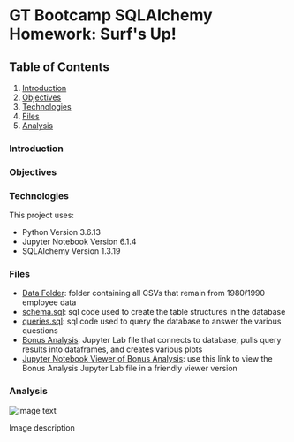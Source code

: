# GT Bootcamp SQLAlchemy Homework: Surf's Up!

## Table of Contents
1. [Introduction](#introduction)
2. [Objectives](#objectives)
3. [Technologies](#technologies)
4. [Files](#files)
5. [Analysis](#analysis)

<a name="introduction"></a>
### Introduction

<a name="objectives"></a>
### Objectives

<a name="technologies"></a>
### Technologies
This project uses: 
* Python Version 3.6.13
* Jupyter Notebook Version 6.1.4
* SQLAlchemy Version 1.3.19

<a name="files"></a>
### Files

* [Data Folder](EmployeeSQL/data): folder containing all CSVs that remain from 1980/1990 employee data
* [schema.sql](EmployeeSQL/schema.sql): sql code used to create the table structures in the database
* [queries.sql](EmployeeSQL/queries.sql): sql code used to query the database to answer the various questions
* [Bonus Analysis](EmployeeSQL/Bonus_Analysis.ipynb): Jupyter Lab file that connects to database, pulls query results into dataframes, and creates various plots
* [Jupyter Notebook Viewer of Bonus Analysis](https://nbviewer.jupyter.org/github/khutula/sql-challenge/blob/main/EmployeeSQL/Bonus_Analysis.ipynb): use this link to view the Bonus Analysis Jupyter Lab file in a friendly viewer version

<a name="analysis"></a>
### Analysis

![image text](image_path)

Image description